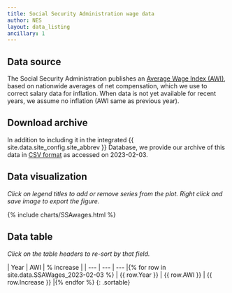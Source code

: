 ```yaml
---
title: Social Security Administration wage data
author: NES
layout: data_listing
ancillary: 1
---
```


## Data source

The Social Security Administration publishes an [Average Wage Index (AWI)](https://www.ssa.gov/oact/cola/awidevelop.html), based on nationwide averages of net compensation, which we use to correct salary data for inflation.  When data is not yet available for recent years, we assume no inflation (AWI same as previous year).
 

## Download archive

In addition to including it in the integrated {{ site.data.site_config.site_abbrev }} Database, we provide our archive of this data in [CSV format](SSAWages_2023-02-03.csv) as accessed on 2023-02-03.

## Data visualization

*Click on legend titles to add or remove series from the plot.  Right click and save image to export the figure.*

{% include charts/SSAwages.html %}

## Data table

*Click on the table headers to re-sort by that field.*

<!-- Note: need to have the for loop markup on the same line as the table rows as described here: http://stackoverflow.com/questions/35642820/jekyll-how-to-use-for-loop-to-generate-table-row-within-the-same-table-inside-m -->

| Year | AWI | % increase |
| --- | --- | --- |{% for row in site.data.SSAWages_2023-02-03 %}
| {{ row.Year }} | {{ row.AWI }} | {{ row.Increase }} |{% endfor %}
{: .sortable}

